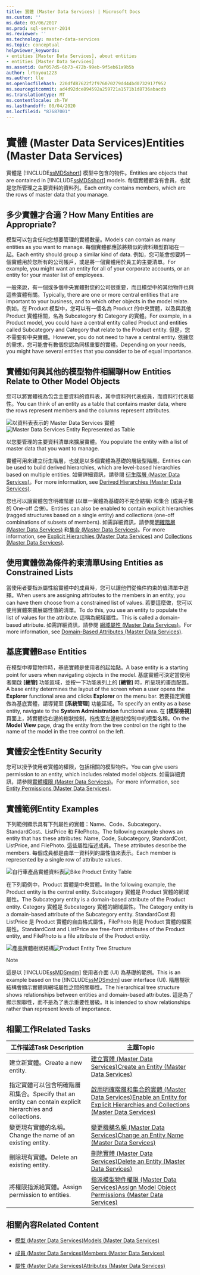 ```yaml
---
title: 實體 (Master Data Services) | Microsoft Docs
ms.custom: ''
ms.date: 03/06/2017
ms.prod: sql-server-2014
ms.reviewer: ''
ms.technology: master-data-services
ms.topic: conceptual
helpviewer_keywords:
- entities [Master Data Services], about entities
- entities [Master Data Services]
ms.assetid: 0af057d5-6b73-472b-99eb-9f5eb61a9b5b
author: lrtoyou1223
ms.author: lle
ms.openlocfilehash: 220dfd87622f2f976070279dd44bd0732917f952
ms.sourcegitcommit: ad4d92dce894592a259721a1571b1d8736abacdb
ms.translationtype: MT
ms.contentlocale: zh-TW
ms.lasthandoff: 08/04/2020
ms.locfileid: "87687001"
---
```

# <a name="entities-master-data-services"></a><span data-ttu-id="720df-102">實體 (Master Data Services)</span><span class="sxs-lookup"><span data-stu-id="720df-102">Entities (Master Data Services)</span></span>
  <span data-ttu-id="720df-103">實體是 [!INCLUDE[ssMDSshort](../includes/ssmdsshort-md.md)] 模型中包含的物件。</span><span class="sxs-lookup"><span data-stu-id="720df-103">Entities are objects that are contained in [!INCLUDE[ssMDSshort](../includes/ssmdsshort-md.md)] models.</span></span> <span data-ttu-id="720df-104">每個實體都含有會員，也就是您所管理之主要資料的資料列。</span><span class="sxs-lookup"><span data-stu-id="720df-104">Each entity contains members, which are the rows of master data that you manage.</span></span>  
  
## <a name="how-many-entities-are-appropriate"></a><span data-ttu-id="720df-105">多少實體才合適？</span><span class="sxs-lookup"><span data-stu-id="720df-105">How Many Entities are Appropriate?</span></span>  
 <span data-ttu-id="720df-106">模型可以包含任何您想要管理的實體數量。</span><span class="sxs-lookup"><span data-stu-id="720df-106">Models can contain as many entities as you want to manage.</span></span> <span data-ttu-id="720df-107">每個實體都應該將類似的資料類型群組在一起。</span><span class="sxs-lookup"><span data-stu-id="720df-107">Each entity should group a similar kind of data.</span></span> <span data-ttu-id="720df-108">例如，您可能會想要將一個實體用於您所有的公司帳戶，或是將一個實體用於員工的主要清單。</span><span class="sxs-lookup"><span data-stu-id="720df-108">For example, you might want an entity for all of your corporate accounts, or an entity for your master list of employees.</span></span>  
  
 <span data-ttu-id="720df-109">一般來說，有一個或多個中央實體對您的公司很重要，而且模型中的其他物件也與這些實體有關。</span><span class="sxs-lookup"><span data-stu-id="720df-109">Typically, there are one or more central entities that are important to your business, and to which other objects in the model relate.</span></span> <span data-ttu-id="720df-110">例如，在 Product 模型中，您可以有一個名為 Product 的中央實體，以及與其他 Product 實體相關，名為 Subcategory 和 Category 的實體。</span><span class="sxs-lookup"><span data-stu-id="720df-110">For example, in a Product model, you could have a central entity called Product and entities called Subcategory and Category that relate to the Product entity.</span></span> <span data-ttu-id="720df-111">但是，您不需要有中央實體。</span><span class="sxs-lookup"><span data-stu-id="720df-111">However, you do not need to have a central entity.</span></span> <span data-ttu-id="720df-112">依據您的需求，您可能會有數個您認為同樣重要的實體。</span><span class="sxs-lookup"><span data-stu-id="720df-112">Depending on your needs, you might have several entities that you consider to be of equal importance.</span></span>  
  
## <a name="how-entities-relate-to-other-model-objects"></a><span data-ttu-id="720df-113">實體如何與其他的模型物件相關聯</span><span class="sxs-lookup"><span data-stu-id="720df-113">How Entities Relate to Other Model Objects</span></span>  
 <span data-ttu-id="720df-114">您可以將實體視為包含主要資料的資料表，其中資料列代表成員，而資料行代表屬性。</span><span class="sxs-lookup"><span data-stu-id="720df-114">You can think of an entity as a table that contains master data, where the rows represent members and the columns represent attributes.</span></span>  
  
 <span data-ttu-id="720df-115">![以資料表表示的 Master Data Services 實體](../../2014/master-data-services/media/mds-conc-entity-table.gif "以資料表表示的 Master Data Services 實體")</span><span class="sxs-lookup"><span data-stu-id="720df-115">![Master Data Services Entity Represented as Table](../../2014/master-data-services/media/mds-conc-entity-table.gif "Master Data Services Entity Represented as Table")</span></span>  
  
 <span data-ttu-id="720df-116">以您要管理的主要資料清單來擴展實體。</span><span class="sxs-lookup"><span data-stu-id="720df-116">You populate the entity with a list of master data that you want to manage.</span></span>  
  
 <span data-ttu-id="720df-117">實體可用來建立衍生階層，也就是以多個實體為基礎的層級型階層。</span><span class="sxs-lookup"><span data-stu-id="720df-117">Entities can be used to build derived hierarchies, which are level-based hierarchies based on multiple entities.</span></span> <span data-ttu-id="720df-118">如需詳細資訊，請參閱 [衍生階層 &#40;Master Data Services&#41;](derived-hierarchies-master-data-services.md)。</span><span class="sxs-lookup"><span data-stu-id="720df-118">For more information, see [Derived Hierarchies &#40;Master Data Services&#41;](derived-hierarchies-master-data-services.md).</span></span>  
  
 <span data-ttu-id="720df-119">您也可以讓實體包含明確階層 (以單一實體為基礎的不完全結構) 和集合 (成員子集的 One-off 合併)。</span><span class="sxs-lookup"><span data-stu-id="720df-119">Entities can also be enabled to contain explicit hierarchies (ragged structures based on a single entity) and collections (one-off combinations of subsets of members).</span></span> <span data-ttu-id="720df-120">如需詳細資訊，請參閱[明確階層 &#40;Master Data Services&#41;](../../2014/master-data-services/explicit-hierarchies-master-data-services.md) 和[集合 &#40;Master Data Services&#41;](../../2014/master-data-services/collections-master-data-services.md)。</span><span class="sxs-lookup"><span data-stu-id="720df-120">For more information, see [Explicit Hierarchies &#40;Master Data Services&#41;](../../2014/master-data-services/explicit-hierarchies-master-data-services.md) and [Collections &#40;Master Data Services&#41;](../../2014/master-data-services/collections-master-data-services.md).</span></span>  
  
## <a name="using-entities-as-constrained-lists"></a><span data-ttu-id="720df-121">使用實體做為條件約束清單</span><span class="sxs-lookup"><span data-stu-id="720df-121">Using Entities as Constrained Lists</span></span>  
 <span data-ttu-id="720df-122">當使用者要指派屬性給實體中的成員時，您可以讓他們從條件約束的值清單中選擇。</span><span class="sxs-lookup"><span data-stu-id="720df-122">When users are assigning attributes to the members in an entity, you can have them choose from a constrained list of values.</span></span> <span data-ttu-id="720df-123">若要這麼做，您可以使用實體來擴展屬性值的清單。</span><span class="sxs-lookup"><span data-stu-id="720df-123">To do this, you use an entity to populate the list of values for the attribute.</span></span> <span data-ttu-id="720df-124">這稱為網域屬性。</span><span class="sxs-lookup"><span data-stu-id="720df-124">This is called a domain-based attribute.</span></span> <span data-ttu-id="720df-125">如需詳細資訊，請參閱 [網域屬性 &#40;Master Data Services&#41;](../../2014/master-data-services/domain-based-attributes-master-data-services.md)。</span><span class="sxs-lookup"><span data-stu-id="720df-125">For more information, see [Domain-Based Attributes &#40;Master Data Services&#41;](../../2014/master-data-services/domain-based-attributes-master-data-services.md).</span></span>  
  
## <a name="base-entities"></a><span data-ttu-id="720df-126">基底實體</span><span class="sxs-lookup"><span data-stu-id="720df-126">Base Entities</span></span>  
 <span data-ttu-id="720df-127">在模型中導覽物件時，基底實體是使用者的起始點。</span><span class="sxs-lookup"><span data-stu-id="720df-127">A base entity is a starting point for users when navigating objects in the model.</span></span> <span data-ttu-id="720df-128">基底實體可決定當使用者開啟 **[總管]** 功能區域，並按一下功能表列上的 **[總管]** 時，所呈現的畫面配置。</span><span class="sxs-lookup"><span data-stu-id="720df-128">A base entity determines the layout of the screen when a user opens the **Explorer** functional area and clicks **Explorer** on the menu bar.</span></span> <span data-ttu-id="720df-129">若要指定實體做為基底實體，請導覽至 **[系統管理]** 功能區域。</span><span class="sxs-lookup"><span data-stu-id="720df-129">To specify an entity as a base entity, navigate to the **System Administration** functional area.</span></span> <span data-ttu-id="720df-130">在 **[模型檢視]** 頁面上，將實體從右邊的樹狀控制，拖曳至左邊樹狀控制中的模型名稱。</span><span class="sxs-lookup"><span data-stu-id="720df-130">On the **Model View** page, drag the entity from the tree control on the right to the name of the model in the tree control on the left.</span></span>  
  
## <a name="entity-security"></a><span data-ttu-id="720df-131">實體安全性</span><span class="sxs-lookup"><span data-stu-id="720df-131">Entity Security</span></span>  
 <span data-ttu-id="720df-132">您可以授予使用者實體的權限，包括相關的模型物件。</span><span class="sxs-lookup"><span data-stu-id="720df-132">You can give users permission to an entity, which includes related model objects.</span></span> <span data-ttu-id="720df-133">如需詳細資訊，請參閱[實體權限 &#40;Master Data Services&#41;](../../2014/master-data-services/entity-permissions-master-data-services.md)。</span><span class="sxs-lookup"><span data-stu-id="720df-133">For more information, see [Entity Permissions &#40;Master Data Services&#41;](../../2014/master-data-services/entity-permissions-master-data-services.md).</span></span>  
  
## <a name="entity-examples"></a><span data-ttu-id="720df-134">實體範例</span><span class="sxs-lookup"><span data-stu-id="720df-134">Entity Examples</span></span>  
 <span data-ttu-id="720df-135">下列範例顯示具有下列屬性的實體：Name、Code、Subcategory、StandardCost、ListPrice 和 FilePhoto。</span><span class="sxs-lookup"><span data-stu-id="720df-135">The following example shows an entity that has these attributes: Name, Code, Subcategory, StandardCost, ListPrice, and FilePhoto.</span></span> <span data-ttu-id="720df-136">這些屬性描述成員。</span><span class="sxs-lookup"><span data-stu-id="720df-136">These attributes describe the members.</span></span> <span data-ttu-id="720df-137">每個成員都是由單一資料列的屬性值來表示。</span><span class="sxs-lookup"><span data-stu-id="720df-137">Each member is represented by a single row of attribute values.</span></span>  
  
 <span data-ttu-id="720df-138">![自行車產品實體資料表](../../2014/master-data-services/media/mds-conc-entity-table-w-data.gif "自行車產品實體資料表")</span><span class="sxs-lookup"><span data-stu-id="720df-138">![Bike Product Entity Table](../../2014/master-data-services/media/mds-conc-entity-table-w-data.gif "Bike Product Entity Table")</span></span>  
  
 <span data-ttu-id="720df-139">在下列範例中，Product 實體是中央實體。</span><span class="sxs-lookup"><span data-stu-id="720df-139">In the following example, the Product entity is the central entity.</span></span> <span data-ttu-id="720df-140">Subcategory 實體是 Product 實體的網域屬性。</span><span class="sxs-lookup"><span data-stu-id="720df-140">The Subcategory entity is a domain-based attribute of the Product entity.</span></span> <span data-ttu-id="720df-141">Category 實體是 Subcategory 實體的網域屬性。</span><span class="sxs-lookup"><span data-stu-id="720df-141">The Category entity is a domain-based attribute of the Subcategory entity.</span></span> <span data-ttu-id="720df-142">StandardCost 和 ListPrice 是 Product 實體的自由格式屬性，FilePhoto 則是 Product 實體的檔案屬性。</span><span class="sxs-lookup"><span data-stu-id="720df-142">StandardCost and ListPrice are free-form attributes of the Product entity, and FilePhoto is a file attribute of the Product entity.</span></span>  
  
 <span data-ttu-id="720df-143">![產品實體樹狀結構](../../2014/master-data-services/media/mds-conc-entity-ui.gif "產品實體樹狀結構")</span><span class="sxs-lookup"><span data-stu-id="720df-143">![Product Entity Tree Structure](../../2014/master-data-services/media/mds-conc-entity-ui.gif "Product Entity Tree Structure")</span></span>  
  
> [!NOTE]  
>  <span data-ttu-id="720df-144">這是以 [!INCLUDE[ssMDSmdm](../includes/ssmdsmdm-md.md)] 使用者介面 (UI) 為基礎的範例。</span><span class="sxs-lookup"><span data-stu-id="720df-144">This is an example based on the [!INCLUDE[ssMDSmdm](../includes/ssmdsmdm-md.md)] user interface (UI).</span></span> <span data-ttu-id="720df-145">階層樹狀結構會顯示實體與網域屬性之間的關聯性。</span><span class="sxs-lookup"><span data-stu-id="720df-145">The hierarchical tree structure shows relationships between entities and domain-based attributes.</span></span> <span data-ttu-id="720df-146">這是為了顯示關聯性，而不是為了表示重要性層級。</span><span class="sxs-lookup"><span data-stu-id="720df-146">It is intended to show relationships rather than represent levels of importance.</span></span>  
  
## <a name="related-tasks"></a><span data-ttu-id="720df-147">相關工作</span><span class="sxs-lookup"><span data-stu-id="720df-147">Related Tasks</span></span>  
  
|<span data-ttu-id="720df-148">工作描述</span><span class="sxs-lookup"><span data-stu-id="720df-148">Task Description</span></span>|<span data-ttu-id="720df-149">主題</span><span class="sxs-lookup"><span data-stu-id="720df-149">Topic</span></span>|  
|----------------------|-----------|  
|<span data-ttu-id="720df-150">建立新實體。</span><span class="sxs-lookup"><span data-stu-id="720df-150">Create a new entity.</span></span>|[<span data-ttu-id="720df-151">建立實體 &#40;Master Data Services&#41;</span><span class="sxs-lookup"><span data-stu-id="720df-151">Create an Entity &#40;Master Data Services&#41;</span></span>](../../2014/master-data-services/create-an-entity-master-data-services.md)|  
|<span data-ttu-id="720df-152">指定實體可以包含明確階層和集合。</span><span class="sxs-lookup"><span data-stu-id="720df-152">Specify that an entity can contain explicit hierarchies and collections.</span></span>|[<span data-ttu-id="720df-153">啟用明確階層和集合的實體 &#40;Master Data Services&#41;</span><span class="sxs-lookup"><span data-stu-id="720df-153">Enable an Entity for Explicit Hierarchies and Collections &#40;Master Data Services&#41;</span></span>](../../2014/master-data-services/enable-an-entity-for-explicit-hierarchies-and-collections-master-data-services.md)|  
|<span data-ttu-id="720df-154">變更現有實體的名稱。</span><span class="sxs-lookup"><span data-stu-id="720df-154">Change the name of an existing entity.</span></span>|[<span data-ttu-id="720df-155">變更機構名稱 &#40;Master Data Services&#41;</span><span class="sxs-lookup"><span data-stu-id="720df-155">Change an Entity Name &#40;Master Data Services&#41;</span></span>](edit-an-entity-master-data-services.md)|  
|<span data-ttu-id="720df-156">刪除現有實體。</span><span class="sxs-lookup"><span data-stu-id="720df-156">Delete an existing entity.</span></span>|[<span data-ttu-id="720df-157">刪除實體 &#40;Master Data Services&#41;</span><span class="sxs-lookup"><span data-stu-id="720df-157">Delete an Entity &#40;Master Data Services&#41;</span></span>](../../2014/master-data-services/delete-an-entity-master-data-services.md)|  
|<span data-ttu-id="720df-158">將權限指派給實體。</span><span class="sxs-lookup"><span data-stu-id="720df-158">Assign permission to entities.</span></span>|[<span data-ttu-id="720df-159">指派模型物件權限 &#40;Master Data Services&#41;</span><span class="sxs-lookup"><span data-stu-id="720df-159">Assign Model Object Permissions &#40;Master Data Services&#41;</span></span>](../../2014/master-data-services/assign-model-object-permissions-master-data-services.md)|  
  
## <a name="related-content"></a><span data-ttu-id="720df-160">相關內容</span><span class="sxs-lookup"><span data-stu-id="720df-160">Related Content</span></span>  
  
-   [<span data-ttu-id="720df-161">模型 &#40;Master Data Services&#41;</span><span class="sxs-lookup"><span data-stu-id="720df-161">Models &#40;Master Data Services&#41;</span></span>](../../2014/master-data-services/models-master-data-services.md)  
  
-   [<span data-ttu-id="720df-162">成員 &#40;Master Data Services&#41;</span><span class="sxs-lookup"><span data-stu-id="720df-162">Members &#40;Master Data Services&#41;</span></span>](../../2014/master-data-services/members-master-data-services.md)  
  
-   [<span data-ttu-id="720df-163">屬性 &#40;Master Data Services&#41;</span><span class="sxs-lookup"><span data-stu-id="720df-163">Attributes &#40;Master Data Services&#41;</span></span>](../../2014/master-data-services/attributes-master-data-services.md)  
  
  
